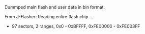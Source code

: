 Dummped main flash and user data in bin format.

From J-Flasher:
Reading entire flash chip ...
 - 97 sectors, 2 ranges, 0x0 - 0xBFFFF, 0xFE00000 - 0xFE003FF

